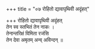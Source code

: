 +++
title = "०७ रोहितो द्यावापृथिवी अदृंहत्"

+++
रोहितो द्यावापृथिवी अदृंहत्  
तेन स्व स्तभितं तेन नाकः ।  
तेनान्तरिक्षं विमिता रजंसि  
तेन देवा अमृतम् अन्व् अविन्दन् ॥